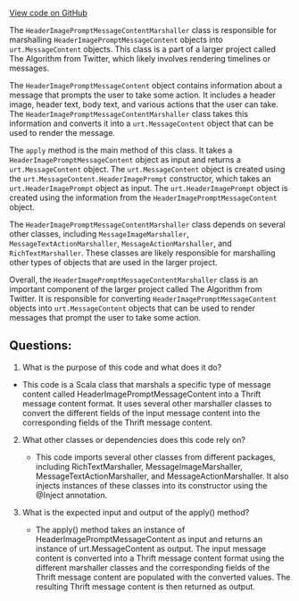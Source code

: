 [View code on GitHub](https://github.com/misbahsy/the-algorithm/product-mixer/core/src/main/scala/com/twitter/product_mixer/core/functional_component/marshaller/response/urt/item/message/HeaderImagePromptMessageContentMarshaller.scala)

The `HeaderImagePromptMessageContentMarshaller` class is responsible for marshalling `HeaderImagePromptMessageContent` objects into `urt.MessageContent` objects. This class is a part of a larger project called The Algorithm from Twitter, which likely involves rendering timelines or messages.

The `HeaderImagePromptMessageContent` object contains information about a message that prompts the user to take some action. It includes a header image, header text, body text, and various actions that the user can take. The `HeaderImagePromptMessageContentMarshaller` class takes this information and converts it into a `urt.MessageContent` object that can be used to render the message.

The `apply` method is the main method of this class. It takes a `HeaderImagePromptMessageContent` object as input and returns a `urt.MessageContent` object. The `urt.MessageContent` object is created using the `urt.MessageContent.HeaderImagePrompt` constructor, which takes an `urt.HeaderImagePrompt` object as input. The `urt.HeaderImagePrompt` object is created using the information from the `HeaderImagePromptMessageContent` object.

The `HeaderImagePromptMessageContentMarshaller` class depends on several other classes, including `MessageImageMarshaller`, `MessageTextActionMarshaller`, `MessageActionMarshaller`, and `RichTextMarshaller`. These classes are likely responsible for marshalling other types of objects that are used in the larger project.

Overall, the `HeaderImagePromptMessageContentMarshaller` class is an important component of the larger project called The Algorithm from Twitter. It is responsible for converting `HeaderImagePromptMessageContent` objects into `urt.MessageContent` objects that can be used to render messages that prompt the user to take some action.
## Questions: 
 1. What is the purpose of this code and what does it do?
   - This code is a Scala class that marshals a specific type of message content called HeaderImagePromptMessageContent into a Thrift message content format. It uses several other marshaller classes to convert the different fields of the input message content into the corresponding fields of the Thrift message content.

2. What other classes or dependencies does this code rely on?
   - This code imports several other classes from different packages, including RichTextMarshaller, MessageImageMarshaller, MessageTextActionMarshaller, and MessageActionMarshaller. It also injects instances of these classes into its constructor using the @Inject annotation.

3. What is the expected input and output of the apply() method?
   - The apply() method takes an instance of HeaderImagePromptMessageContent as input and returns an instance of urt.MessageContent as output. The input message content is converted into a Thrift message content format using the different marshaller classes and the corresponding fields of the Thrift message content are populated with the converted values. The resulting Thrift message content is then returned as output.